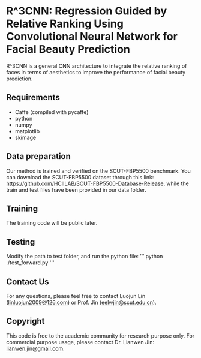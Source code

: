 # R^3CNN: Regression Guided by Relative Ranking Using Convolutional Neural Network for Facial Beauty Prediction

R^3CNN is a general CNN architecture to integrate the relative ranking of faces in terms of aesthetics to improve the performance of facial beauty prediction.

## Requirements
* Caffe (compiled with pycaffe)
* python
* numpy
* matplotlib
* skimage

## Data preparation
Our method is trained and verified on the SCUT-FBP5500 benchmark. You can download the SCUT-FBP5500 dataset through this link: https://github.com/HCIILAB/SCUT-FBP5500-Database-Release, while the train and test files have been provided in our data folder.

## Training
The training code will be public later. 

## Testing
Modify the path to test folder, and run the python file:
’‘’ python ./test_forward.py '''

## Contact Us
For any questions, please feel free to contact Luojun Lin (linluojun2009@126.com) or Prof. Jin (eelwjin@scut.edu.cn).

## Copyright
This code is free to the academic community for research purpose only. For commercial purpose usage, please contact Dr. Lianwen Jin: lianwen.jin@gmail.com.
